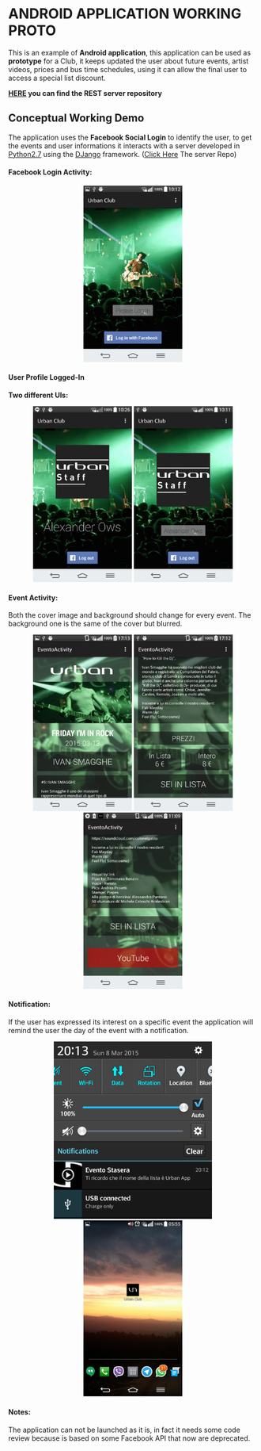 

# ANDROID APPLICATION WORKING PROTO
This is an example of **Android application**, this application can be used as **prototype** for a Club, it keeps updated the user about future events, artist videos, prices and bus time schedules, using it can allow the final user to access a special list discount.  

**[HERE](https://github.com/sn1p3r46/urbanserver) you can find the REST server repository**  


## Conceptual Working Demo

The application uses the **Facebook Social Login** to identify the user, to get the events and user informations it interacts with a server developed in [Python2.7](https://www.python.org/) using the [DJango](https://www.djangoproject.com/) framework. ([Click Here](https://github.com/sn1p3r46/urbanserver) The server Repo)



#### Facebook Login Activity:

<p align="center">
  <img src="images/StartPage.png" width="200">
</p>

#### User Profile Logged-In

**Two different UIs:**

<p align="center">
  <img src="images/loggedin1.png" width="200">
  <img src="images/loggedin.png" width="200">
</p>

#### Event Activity:

Both the cover image and background should change for every event. The background one is the same of the cover but blurred.

<p align="center">
  <img src="images/event0.png" width="200">
  <img src="images/event1.png" width="200">
  <img src="images/event2.png" width="200">
</p>


#### Notification:

If the user has expressed its interest on a specific event the application will remind the user the day of the event with a notification.

<p align="center">
  <img src="images/notification.png" width="320">
  <img src="images/icon.png" width="200">
</p>



#### Notes:

The application can not be launched as it is, in fact it needs some code review because is based on some Facebook API that now are deprecated.
